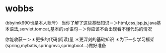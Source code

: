 # wobbs
(bbyimk990也是本人账号）
当你了解了这些基础知识－＞html,css,jsp,js,java基本语法,servlet,tomcat,基本的sql语句－＞你应该不会出现看不懂代码的情况

你能收获－＞＊更多的代码(阅读)量
                           ＊更深刻的基础知识
                           ＊为下一步学习框架(spring,mybatis,springmvc,springboot...)做好准备
                           
